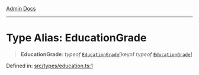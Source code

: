 [Admin Docs](/)

***

# Type Alias: EducationGrade

> **EducationGrade**: *typeof* [`EducationGrade`](../variables/EducationGrade.md)\[keyof *typeof* [`EducationGrade`](../variables/EducationGrade.md)\]

Defined in: [src/types/education.ts:1](https://github.com/PalisadoesFoundation/talawa-admin/blob/main/src/types/education.ts#L1)
